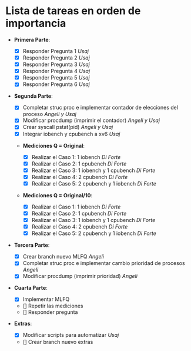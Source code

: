 # Lista de tareas en orden de importancia

- **Primera Parte**:

    - [X] Responder Pregunta 1 *Usaj*  
    - [X] Responder Pregunta 2 *Usaj*
    - [X] Responder Pregunta 3 *Usaj*  
    - [X] Responder Pregunta 4 *Usaj*
    - [X] Responder Pregunta 5 *Usaj* 
    - [X] Responder Pregunta 6 *Usaj* 

- **Segunda Parte**:

    - [X] Completar struc proc e implementar contador de elecciones del proceso *Angeli y Usaj*           
    - [X] Modificar procdump (imprimir el contador)  *Angeli y Usaj*
    - [X] Crear syscall pstat(pid)  *Angeli y Usaj*
    - [X] Integrar iobench y cpubench a xv6 *Usaj*

    - **Mediciones Q = Original**:

        - [X] Realizar el Caso 1: 1 iobench *Di Forte*
        - [X] Realizar el Caso 2: 1 cpubench *Di Forte*
        - [X] Realizar el Caso 3: 1 iobench y 1 cpubench *Di Forte*
        - [X] Realizar el Caso 4: 2 cpubench *Di Forte* 
        - [X] Realizar el Caso 5: 2 cpubench y 1 iobench *Di Forte*

    - **Mediciones Q = Original/10**:

        - [X] Realizar el Caso 1: 1 iobench *Di Forte*
        - [X] Realizar el Caso 2: 1 cpubench *Di Forte*
        - [X] Realizar el Caso 3: 1 iobench y 1 cpubench *Di Forte*
        - [X] Realizar el Caso 4: 2 cpubench *Di Forte*
        - [X] Realizar el Caso 5: 2 cpubench y 1 iobench *Di Forte*

- **Tercera Parte**:

    - [X] Crear branch nuevo MLFQ *Angeli*
    - [X] Completar struc proc e implementar cambio prioridad de procesos *Angeli*
    - [X] Modificar procdump (imprimir prioridad) *Angeli*

- **Cuarta Parte**:

    - [X] Implementar MLFQ
    - [] Repetir las mediciones
    - [] Responder pregunta

- **Extras**:

    - [X] Modificar scripts para automatizar *Usaj*
    - [] Crear branch nuevo extras
    